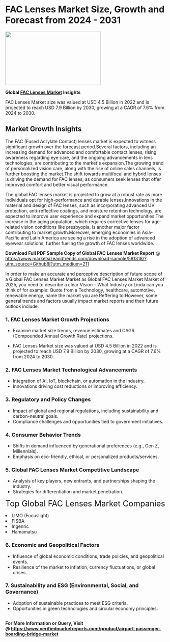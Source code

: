 <H1>FAC Lenses Market Size, Growth and Forecast from 2024 - 2031</H1><img class="aligncenter size-medium wp-image-584254" src="https://thirdeyenews.in/wp-content/uploads/2024/09/Global-Market-Research-300x168.jpeg" alt="" width="300" height="168" /><p><strong>Global&nbsp;<a href="https://www.marketsizeandtrends.com/download-sample/581318/?utm_source=Github8j?utm_medium=211">FAC Lenses Market</a> Insights</strong></p><p>FAC Lenses Market size was valued at USD 4.5 Billion in 2022 and is projected to reach USD 7.9 Billion by 2030, growing at a CAGR of 7.6% from 2024 to 2030.</p><p><h2>Market Growth Insights</h2> <p>The FAC (Fused Acrylate Contact) lenses market is expected to witness significant growth over the forecast period.Several factors, including an increasing demand for advanced and comfortable contact lenses, rising awareness regarding eye care, and the ongoing advancements in lens technologies, are contributing to the market's expansion.The growing trend of personalized vision care, along with the rise of online sales channels, is further boosting the market.The shift towards multifocal and hybrid lenses is driving the demand for FAC lenses, as consumers seek lenses that offer improved comfort and better visual performance.</p> <p>The global FAC lenses market is projected to grow at a robust rate as more individuals opt for high-performance and durable lenses.Innovations in the material and design of FAC lenses, such as incorporating advanced UV protection, anti-reflective coatings, and moisture retention technology, are expected to improve user experience and expand market opportunities.The increase in the aging population, which requires corrective lenses for age-related vision conditions like presbyopia, is another major factor contributing to market growth.Moreover, emerging economies in Asia-Pacific and Latin America are seeing a rise in the adoption of advanced eyewear solutions, further fueling the growth of FAC lenses worldwide.</p> <p><span class=""><strong>Download Full PDF Sample Copy of Global FAC Lenses Market Report</strong> @ <a href="https://www.marketsizeandtrends.com/download-sample/581318/?utm_source=Github8j?utm_medium=211" target="_blank">https://www.marketsizeandtrends.com/download-sample/581318/?utm_source=Github8j?utm_medium=211</a></span></p><p>In order to make an accurate and perceptive description of future scope of a Global&nbsp;FAC Lenses Market Market as Global&nbsp;FAC Lenses Market Market of 2025, you need to describe a clear Vision &ndash; What Industry or Linda can you think of for example: Quote from a Technology, healthcare, automotive, renewable energy, name the market you are Reffering to.However, some general trends and factors usually impact market reports and their future outlook include:</p><h3>1.&nbsp;<strong>FAC Lenses Market Growth Projections</strong></h3><ul><li>Examine market size trends, revenue estimates and CAGR (Compounded Annual Growth Rate) projections.</li><li><p>FAC Lenses Market size was valued at USD 4.5 Billion in 2022 and is projected to reach USD 7.9 Billion by 2030, growing at a CAGR of 7.6% from 2024 to 2030.</p></li></ul><h3>2.&nbsp;<strong>FAC Lenses Market Technological Advancements</strong></h3><ul><li>Integration of AI, IoT, blockchain, or automation in the industry.</li><li>Innovations driving cost reductions or improving efficiency.</li></ul><h3>3.&nbsp;<strong>Regulatory and Policy Changes</strong></h3><ul><li>Impact of global and regional regulations, including sustainability and carbon-neutral goals.</li><li>Compliance challenges and opportunities tied to government initiatives.</li></ul><h3>4.&nbsp;<strong>Consumer Behavior Trends</strong></h3><ul><li>Shifts in demand influenced by generational preferences (e.g., Gen Z, Millennials).</li><li>Emphasis on eco-friendly, ethical, or personalized products/services.</li></ul><h3>5.&nbsp;<strong>Global FAC Lenses Market Competitive Landscape</strong></h3><ul><li>Analysis of key players, new entrants, and partnerships shaping the industry.</li><li>Strategies for differentiation and market penetration.</li></ul><p data-pm-slice="1 1 []"><span style="color: inherit; font-family: inherit; font-size: 25px;">Top Global FAC Lenses Market Companies</span></p><div class="" data-test-id=""><p><li>LIMO (Focuslight)</li><li> FISBA</li><li> Ingenric</li><li> Hamamatsu</li></p></div><h3>6.&nbsp;<strong>Economic and Geopolitical Factors</strong></h3><ul><li>Influence of global economic conditions, trade policies, and geopolitical events.</li><li>Resilience of the market to inflation, currency fluctuations, or global crises.</li></ul><h3>7.&nbsp;<strong>Sustainability and ESG (Environmental, Social, and Governance)</strong></h3><ul><li>Adoption of sustainable practices to meet ESG criteria.</li><li>Opportunities in green technologies and circular economy principles.</li></ul><h2><strong style="font-size: 14px;">For More Information or Query, Visit @&nbsp;</strong><a style="background-color: #ffffff; font-size: 14px;" href="https://www.marketsizeandtrends.com/report/fac-lenses-market/" target="_blank">https://www.verifiedmarketreports.com/product/airport-passenger-boarding-bridge-market</a></h2>